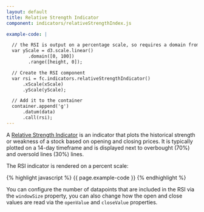 ```yaml
---
layout: default
title: Relative Strength Indicator
component: indicators/relativeStrengthIndex.js

example-code: |

  // the RSI is output on a percentage scale, so requires a domain from 0 - 100
  var yScale = d3.scale.linear()
        .domain([0, 100])
        .range([height, 0]);

  // Create the RSI component
  var rsi = fc.indicators.relativeStrengthIndicator()
      .xScale(xScale)
      .yScale(yScale);

  // Add it to the container
  container.append('g')
      .datum(data)
      .call(rsi);
---
```


A [Relative Strength Indicator](http://en.wikipedia.org/wiki/Relative_strength_index) is an indicator that plots the historical strength or weakness of a stock based on opening and closing prices. It is typically plotted on a 14-day timeframe and is displayed next to overbought (70%) and oversold lines (30%) lines.

The RSI indicator is rendered on a percent scale:

{% highlight javascript %}
{{ page.example-code }}
{% endhighlight %}

<div id="indicators_rsi" class="chart"> </div>
<script type="text/javascript">
(function() {
    var f = createFixture('#indicators_rsi');
    var container = f.container, data = f.data
      xScale = f.xScale, height = f.dimensions.height;

    {{ page.example-code }}
}());
</script>

You can configure the number of datapoints that are included in the RSI via the `windowSize` property, you can also change how the open and close values are read via the `openValue` and `closeValue` properties.


